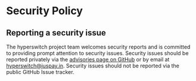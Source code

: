 # Security Policy

## Reporting a security issue

The hyperswitch project team welcomes security reports and is committed to
providing prompt attention to security issues.
Security issues should be reported privately via the
[advisories page on GitHub][report-vulnerability] or by email at
[hyperswitch@juspay.in](mailto:hyperswitch@juspay.in).
Security issues should not be reported via the public GitHub Issue tracker.

[report-vulnerability]: https://github.com/juspay/hyperswitch/security/advisories/new
